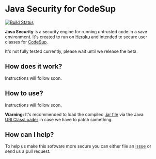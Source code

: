 Java Security for CodeSup
=========================

[![Build Status](https://secure.travis-ci.org/codesup/java-security.png?branch=master)](http://travis-ci.org/codesup/java-security)

**Java Security** is a security engine for running untrusted code in a save environment. It's created to run on [Heroku](http://heroku.com) and intended to secure user classes for [CodeSup](http://codesup.com).

It's not fully tested currently, please wait until we release the beta.

How does it work?
-----------------

Instructions will follow soon.

How to use?
-----------

Instructions will follow soon.

**Warning:** It's recommended to load the compiled [.jar file](https://github.com/codesup/java-security/raw/master/target/JavaSecurity.jar) via the Java [URLClassLoader](http://docs.oracle.com/javase/1.4.2/docs/api/java/net/URLClassLoader.html) in case we have to patch something.

How can I help?
---------------

To help us make this software more secure you can either file an [issue](https://github.com/codesup/java-security/issues/new) or send us a pull request.